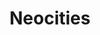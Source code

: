 ---
blog: http://blog.neocities.org/
facebook: https://facebook.com/neocities
git: https://github.com/neocities
logohandle: neocities
sort: neocities
title: Neocities
twitter: https://x.com/neocities
website: https://neocities.org/
---